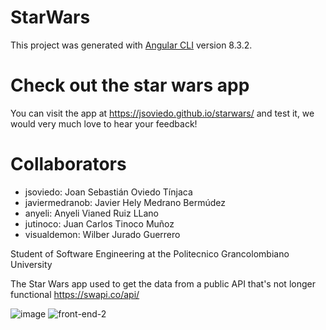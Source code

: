 # StarWars

This project was generated with [Angular CLI](https://github.com/angular/angular-cli) version 8.3.2.

# Check out the star wars app

You can visit the app at https://jsoviedo.github.io/starwars/ and test it, we would very much love to hear your feedback! 

# Collaborators 

- jsoviedo: Joan Sebastián Oviedo Tínjaca
- javiermedranob: Javier Hely Medrano Bermúdez 
- anyeli: Anyeli Vianed Ruiz LLano
- jutinoco: Juan Carlos Tinoco Muñoz
- visualdemon: Wilber Jurado Guerrero

Student of Software Engineering at the Politecnico Grancolombiano University 

The Star Wars app used to get the data from a public API that's not longer functional https://swapi.co/api/  

![image](https://user-images.githubusercontent.com/47950041/114320072-db22be00-9ad9-11eb-8cb4-f0dbb821ee49.png)
![front-end-2](https://user-images.githubusercontent.com/47950041/114320114-060d1200-9ada-11eb-9467-e7b215cbaa8d.JPG)

